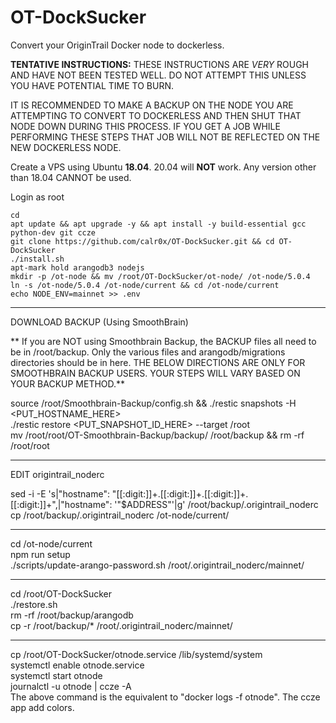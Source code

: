 # OT-DockSucker
Convert your OriginTrail Docker node to dockerless.

__TENTATIVE INSTRUCTIONS:__ THESE INSTRUCTIONS ARE *VERY* ROUGH AND HAVE NOT BEEN TESTED WELL. DO NOT ATTEMPT THIS UNLESS YOU HAVE POTENTIAL TIME TO BURN.

IT IS RECOMMENDED TO MAKE A BACKUP ON THE NODE YOU ARE ATTEMPTING TO CONVERT TO DOCKERLESS AND THEN SHUT THAT NODE DOWN DURING THIS PROCESS. IF YOU GET A JOB WHILE PERFORMING THESE STEPS THAT JOB WILL NOT BE REFLECTED ON THE NEW DOCKERLESS NODE.

Create a VPS using Ubuntu __18.04__. 20.04 will __NOT__ work. Any version other than 18.04 CANNOT be used.

Login as root
```
cd
apt update && apt upgrade -y && apt install -y build-essential gcc python-dev git ccze  
git clone https://github.com/calr0x/OT-DockSucker.git && cd OT-DockSucker  
./install.sh  
apt-mark hold arangodb3 nodejs  
mkdir -p /ot-node && mv /root/OT-DockSucker/ot-node/ /ot-node/5.0.4  
ln -s /ot-node/5.0.4 /ot-node/current && cd /ot-node/current  
echo NODE_ENV=mainnet >> .env  
```

---------------------------------------------------------------
DOWNLOAD BACKUP (Using SmoothBrain)

** If you are NOT using Smoothbrain Backup, the BACKUP files all need to be in /root/backup. Only the various files and arangodb/migrations directories should be in here. THE BELOW DIRECTIONS ARE ONLY FOR SMOOTHBRAIN BACKUP USERS. YOUR STEPS WILL VARY BASED ON YOUR BACKUP METHOD.**

source /root/Smoothbrain-Backup/config.sh && ./restic snapshots -H <PUT_HOSTNAME_HERE>  
./restic restore <PUT_SNAPSHOT_ID_HERE> --target /root  
mv /root/root/OT-Smoothbrain-Backup/backup/ /root/backup && rm -rf /root/root  

---------------------------------------------------------------
EDIT origintrail_noderc

sed -i -E 's|"hostname": "[[:digit:]]+.[[:digit:]]+.[[:digit:]]+.[[:digit:]]+",|"hostname": '"$ADDRESS"'|g' /root/backup/.origintrail_noderc  
cp /root/backup/.origintrail_noderc /ot-node/current/  

---------------------------------------------------------------  

cd /ot-node/current  
npm run setup  
./scripts/update-arango-password.sh /root/.origintrail_noderc/mainnet/

---------------------------------------------------------------

cd /root/OT-DockSucker  
./restore.sh  
rm -rf /root/backup/arangodb  
cp -r /root/backup/* /root/.origintrail_noderc/mainnet/  

---------------------------------------------------------------  

cp /root/OT-DockSucker/otnode.service /lib/systemd/system  
systemctl enable otnode.service  
systemctl start otnode  
journalctl -u otnode | ccze -A  
The above command is the equivalent to "docker logs -f otnode". The ccze app add colors.  
